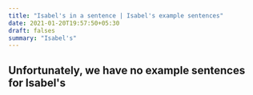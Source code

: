 ```yaml
---
title: "Isabel's in a sentence | Isabel's example sentences"
date: 2021-01-20T19:57:50+05:30
draft: falses
summary: "Isabel's"
---
```

## Unfortunately, we have no example sentences for Isabel's                 
